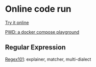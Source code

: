 # Online code run
[Try it online](https://tio.run/) 

[PWD: a docker compose playground](https://labs.play-with-docker.com/)
## Regular Expression
[Regex101](https://regex101.com/): explainer, matcher, multi-dialect
